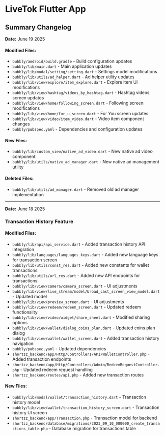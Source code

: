# LiveTok Flutter App

## Summary Changelog 

**Date:** June 19 2025

#### Modified Files:
- `bubbly/android/build.gradle` - Build configuration updates
- `bubbly/lib/main.dart` - Main application updates
- `bubbly/lib/modal/setting/setting.dart` - Settings model modifications
- `bubbly/lib/utils/ad_helper.dart` - Ad helper utility updates
- `bubbly/lib/view/explore/item_explore.dart` - Explore item UI modifications
- `bubbly/lib/view/hashtag/videos_by_hashtag.dart` - Hashtag videos screen updates
- `bubbly/lib/view/home/following_screen.dart` - Following screen modifications
- `bubbly/lib/view/home/for_u_screen.dart` - For You screen updates
- `bubbly/lib/view/video/item_video.dart` - Video item component changes
- `bubbly/pubspec.yaml` - Dependencies and configuration updates

#### New Files:
- `bubbly/lib/custom_view/native_ad_video.dart` - New native ad video component
- `bubbly/lib/utils/native_ad_manager.dart` - New native ad management utility

#### Deleted Files:
- `bubbly/lib/utils/ad_manager.dart` - Removed old ad manager implementation

---------------------------------------------------------------------------------------------------------------

**Date:** June 18 2025

### Transaction History Feature

#### Modified Files:
- `bubbly/lib/api/api_service.dart` - Added transaction history API integration
- `bubbly/lib/languages/languages_keys.dart` - Added new language keys for transaction screen
- `bubbly/lib/utils/const_res.dart` - Added new constants for wallet transactions
- `bubbly/lib/utils/url_res.dart` - Added new API endpoints for transactions
- `bubbly/lib/view/camera/camera_screen.dart` - UI adjustments
- `bubbly/lib/view/live_stream/model/broad_cast_screen_view_model.dart` - Updated model
- `bubbly/lib/view/preview_screen.dart` - UI adjustments
- `bubbly/lib/view/redeem/redeem_screen.dart` - Updated redeem functionality
- `bubbly/lib/view/video/widget/share_sheet.dart` - Modified sharing options
- `bubbly/lib/view/wallet/dialog_coins_plan.dart` - Updated coins plan dialog
- `bubbly/lib/view/wallet/wallet_screen.dart` - Added transaction history navigation
- `bubbly/pubspec.yaml` - Updated dependencies
- `shortzz_backend/app/Http/Controllers/API/WalletController.php` - Added transaction endpoints
- `shortzz_backend/app/Http/Controllers/Admin/RedeemRequestController.php` - Updated redeem request handling
- `shortzz_backend/routes/api.php` - Added new transaction routes

#### New Files:
- `bubbly/lib/modal/wallet/transaction_history.dart` - Transaction history model
- `bubbly/lib/view/wallet/transaction_history_screen.dart` - Transaction history UI screen
- `shortzz_backend/app/Transaction.php` - Transaction model for backend
- `shortzz_backend/database/migrations/2023_09_10_000000_create_transactions_table.php` - Database migration for transactions table

